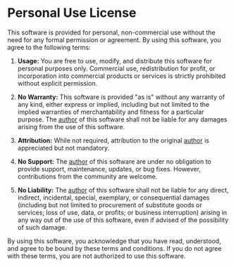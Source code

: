 # Personal Use License

This software is provided for personal, non-commercial use without the need for any formal permission or agreement. By using this software, you agree to the following terms:

1. **Usage:** You are free to use, modify, and distribute this software for personal purposes only. Commercial use, redistribution for profit, or incorporation into commercial products or services is strictly prohibited without explicit permission.

2. **No Warranty:** This software is provided "as is" without any warranty of any kind, either express or implied, including but not limited to the implied warranties of merchantability and fitness for a particular purpose. The [author](https://github.com/kenshanta) of this software shall not be liable for any damages arising from the use of this software.

3. **Attribution:** While not required, attribution to the original [author](https://github.com/kenshanta) is appreciated but not mandatory.

4. **No Support:** The [author](https://github.com/kenshanta) of this software are under no obligation to provide support, maintenance, updates, or bug fixes. However, contributions from the community are welcome.

5. **No Liability:** The [author](https://github.com/kenshanta) of this software shall not be liable for any direct, indirect, incidental, special, exemplary, or consequential damages (including but not limited to procurement of substitute goods or services; loss of use, data, or profits; or business interruption) arising in any way out of the use of this software, even if advised of the possibility of such damage.

By using this software, you acknowledge that you have read, understood, and agree to be bound by these terms and conditions. If you do not agree with these terms, you are not authorized to use this software.

